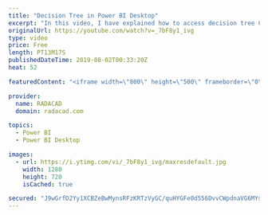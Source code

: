 ```yaml
---
title: "Decision Tree in Power BI Desktop"
excerpt: "In this video, I have explained how to access decision tree Custom visual in Power BI Desktop  https://radacad.com/decision-tree-power-bi-part-2"
originalUrl: https://youtube.com/watch?v=_7bF8y1_ivg
type: video
price: Free
length: PT13M17S
publishedDateTime: 2019-08-02T00:33:20Z
heat: 52

featuredContent: "<iframe width=\"800\" height=\"500\" frameborder=\"0\" src=\"https://www.youtube.com/embed/_7bF8y1_ivg\" allow=\"accelerometer; autoplay; encrypted-media; gyroscope; picture-in-picture\" allowfullscreen></iframe>"

provider:
  name: RADACAD
  domain: radacad.com

topics:
  - Power BI
  - Power BI Desktop

images:
  - url: https://i.ytimg.com/vi/_7bF8y1_ivg/maxresdefault.jpg
    width: 1280
    height: 720
    isCached: true

secured: "J9wGrfD2Yy1XCBZeBwMynsRFzKRTzVyGC/quHYGFe0d556DvvCWpdnaVG6MYs7z5aQT/ihDsfxh1Y77ozTfzggiKaY+UrNfGWRKKsfF+OigX2swbSehZ8CH4siGnstThU2iOlfiZU1CtL5L4ZUK61uDc70UK8Ou802n9tlPoHD3gmwD13YiVyoWdMjBvcWhnCkAMZ68GNbnTpfi3FNT9L6EpDtkblg3Z1hCtw5GhPsW/zZNeFJQJH0fXaxzjISareBoE7fojJdSsLN7c7Y2fNMdUxJLyIS9Q+EgOZFl2c1tYUNgR77VdGWU5Z8oMLydis4HwLUiNjxWFWkp0XUaaEjPmNRHM5DC0Y83M9M2mXas3VooUIssPUdOn+T9tA6chiNjAwx124iNVNimSYdpXwGbabFy9NVbEuGsc7UZrBI4=;D2GZbRSzoV+gWOY48lZ2ig=="
---
```



